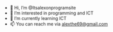 - 👋 Hi, I’m @Itsalexonprogramsite
- 👀 I’m interested in programming and ICT
- 🌱 I’m currently learning ICT
- 📫 You can reach me via alexthe69@gmail.com

<!---
Itsalexonprogramsite/Itsalexonprogramsite is a ✨ special ✨ repository because its `README.md` (this file) appears on your GitHub profile.
You can click the Preview link to take a look at your changes.
--->
